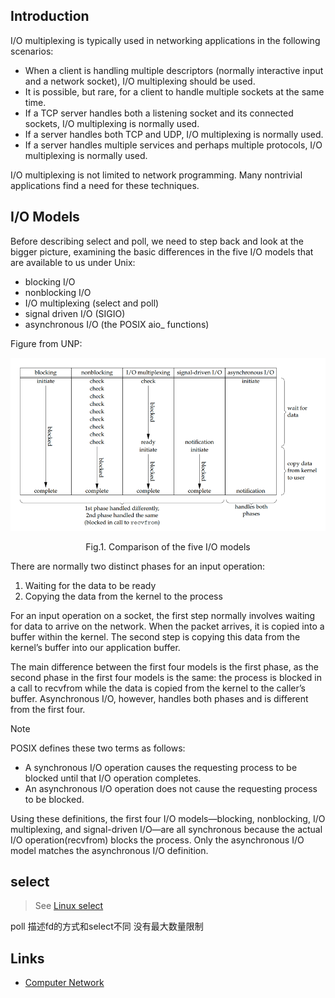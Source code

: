 ## Introduction


I/O multiplexing is typically used in networking applications in the following scenarios:
- When a client is handling multiple descriptors (normally interactive input and a network socket), I/O multiplexing should be used.
- It is possible, but rare, for a client to handle multiple sockets at the same time.
- If a TCP server handles both a listening socket and its connected sockets, I/O multiplexing is normally used.
- If a server handles both TCP and UDP, I/O multiplexing is normally used.
- If a server handles multiple services and perhaps multiple protocols, I/O multiplexing is normally used.

I/O multiplexing is not limited to network programming. Many nontrivial applications find a need for these techniques.

## I/O Models

Before describing select and poll, we need to step back and look at the bigger picture, examining the basic differences in the five I/O models that are available to us
under Unix:
- blocking I/O
- nonblocking I/O
- I/O multiplexing (select and poll)
- signal driven I/O (SIGIO)
- asynchronous I/O (the POSIX aio_ functions)


Figure from UNP:


<div style="text-align: center;">

![Fig.1. Comparison of the five I/O models](img/IO_Models.png)

</div>

<p style="text-align: center;">Fig.1. Comparison of the five I/O models</p>



There are normally two distinct phases for an input operation:
1. Waiting for the data to be ready
2. Copying the data from the kernel to the process

For an input operation on a socket, the first step normally involves waiting for data to arrive on the network. 
When the packet arrives, it is copied into a buffer within the kernel. The second step is copying this data from the kernel’s buffer into our application buffer.

The main difference between the first four models is the first phase, as the second phase in the first four models is the same: the process is blocked in a call to recvfrom while the data is copied from the kernel to the caller’s buffer. 
Asynchronous I/O, however, handles both phases and is different from the first four.

> [!NOTE]
> 
> POSIX defines these two terms as follows:
> - A synchronous I/O operation causes the requesting process to be blocked until that I/O operation completes.
> - An asynchronous I/O operation does not cause the requesting process to be blocked.

Using these definitions, the first four I/O models—blocking, nonblocking, I/O multiplexing, and signal-driven I/O—are all synchronous because the actual I/O operation(recvfrom) blocks the process. 
Only the asynchronous I/O model matches the asynchronous I/O definition.


## select


> See [Linux select](/docs/CS/OS/Linux/Calls.md?id=select)



poll 描述fd的方式和select不同
没有最大数量限制

## Links
- [Computer Network](/docs/CS/CN/CN.md)